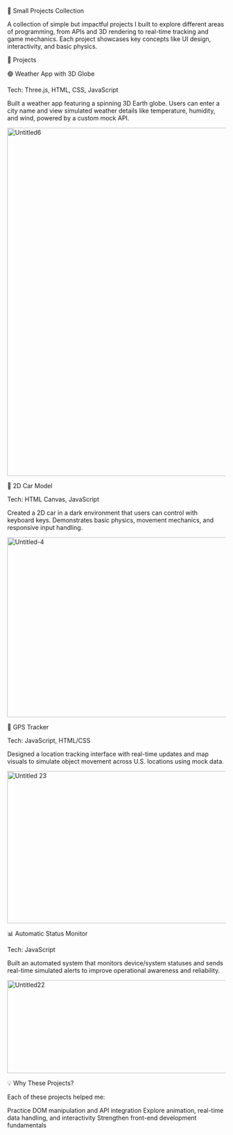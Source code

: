 🚀 Small Projects Collection

A collection of simple but impactful projects I built to explore different areas of programming, from APIs and 3D rendering to real-time tracking and game mechanics. Each project showcases key concepts like UI design, interactivity, and basic physics.

🔧 Projects

🟢 Weather App with 3D Globe

Tech: Three.js, HTML, CSS, JavaScript

Built a weather app featuring a spinning 3D Earth globe. Users can enter a city name and view simulated weather details like temperature, humidity, and wind, powered by a custom mock API.

<img width="1378" height="801" alt="Untitled6" src="https://github.com/user-attachments/assets/2cf923b4-74af-439d-ac28-293bb9751a5d" />


🚗 2D Car Model

Tech: HTML Canvas, JavaScript

Created a 2D car in a dark environment that users can control with keyboard keys. Demonstrates basic physics, movement mechanics, and responsive input handling.

<img width="613" height="414" alt="Untitled-4" src="https://github.com/user-attachments/assets/6b69798b-90cf-41b7-ab09-ddb967f64a03" />


📍 GPS Tracker

Tech: JavaScript, HTML/CSS

Designed a location tracking interface with real-time updates and map visuals to simulate object movement across U.S. locations using mock data.

<img width="594" height="350" alt="Untitled 23" src="https://github.com/user-attachments/assets/88c7f94a-4194-4a14-9ec0-bf876b20e0d1" />

📊 Automatic Status Monitor

Tech: JavaScript

Built an automated system that monitors device/system statuses and sends real-time simulated alerts to improve operational awareness and reliability.

<img width="563" height="214" alt="Untitled22" src="https://github.com/user-attachments/assets/931faea2-a8d7-4500-a16d-990ef1b038f1" />


💡 Why These Projects?

Each of these projects helped me:

Practice DOM manipulation and API integration
Explore animation, real-time data handling, and interactivity
Strengthen front-end development fundamentals
